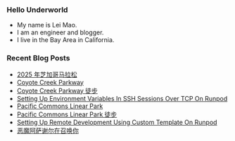 ### Hello Underworld

- My name is Lei Mao.
- I am an engineer and blogger.
- I live in the Bay Area in California.


### Recent Blog Posts

<!-- BLOG-POST-LIST:START -->
- [2025 年芝加哥马拉松](https://leimao.github.io/essay/2025%E5%B9%B4%E8%8A%9D%E5%8A%A0%E5%93%A5%E9%A9%AC%E6%8B%89%E6%9D%BE/)
- [Coyote Creek Parkway](https://leimao.github.io/photography/Coyote-Creek-Parkway-2025-10-11/)
- [Coyote Creek Parkway 徒步](https://leimao.github.io/life/Coyote-Creek-Parkway-2025-10-11/)
- [Setting Up Environment Variables In SSH Sessions Over TCP On Runpod](https://leimao.github.io/blog/Setting-Up-Environment-Variables-SSH-Over-TCP-Runpod/)
- [Pacific Commons Linear Park](https://leimao.github.io/photography/Pacific-Commons-Linear-Park-2025-10-09/)
- [Pacific Commons Linear Park 徒步](https://leimao.github.io/life/Pacific-Commons-Linear-Park-2025-10-09/)
- [Setting Up Remote Development Using Custom Template On Runpod](https://leimao.github.io/blog/Setting-Up-Remote-Development-Custom-Template-Runpod/)
- [恶魔阿萨谢尔在召唤你](https://leimao.github.io/essay/%E6%81%B6%E9%AD%94%E9%98%BF%E8%90%A8%E8%B0%A2%E5%B0%94%E5%9C%A8%E5%8F%AC%E5%94%A4%E4%BD%A0/)
<!-- BLOG-POST-LIST:END -->
